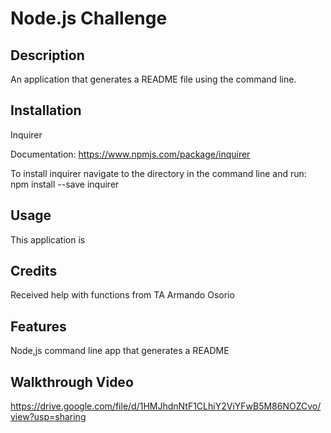 # Node.js Challenge

## Description

An application that generates a README file using the command line.

## Installation

Inquirer 

Documentation: https://www.npmjs.com/package/inquirer

To install inquirer navigate to the directory in the command line and run: npm install --save inquirer

## Usage

This application is 

## Credits

Received help with functions from TA Armando Osorio

## Features
Node,js command line app that generates a README

## Walkthrough Video
https://drive.google.com/file/d/1HMJhdnNtF1CLhiY2ViYFwB5M86NOZCvo/view?usp=sharing